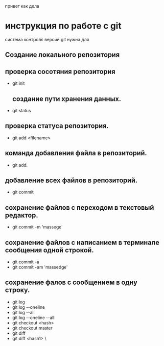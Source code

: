 привет как дела 
# **инструкция по работе с git**  

система контроля версий git нужна для 

## Создание локального репозитория 

## проверка сосотяния репозитория

 - git init
    ## создание пути хранения данных.
 - git status 
 ## проверка статуса репозитория. 
 - git add \<filename> 
 ## команда добавления файла в репозиторий. 
 - git add.
 ## добавление всех файлов в репозиторий.
 - git commit 
 ## сохранение файлов с переходом в текстовый редактор.
 - git commit -m 'massege'
 ## сохранение файлов с написанием в терминале сообщения одной строкой. 
 - git commit -a
 - git commit -am 'massedge'
 ## сохранение фалов с сообщением в одну строку.
 - git log
 - git log --oneline
 - git log --all
 - git log --oneline --all
 - git checkout \<hash>
 - git checkout master
 - git diff
 - git diff \<hash1> \ <hash2>
